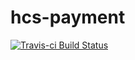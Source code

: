 # hcs-payment

[![Travis-ci Build Status](https://travis-ci.org/psin32/hcs-payment.svg?branch=master)](https://travis-ci.org/psin32/hcs-payment)
